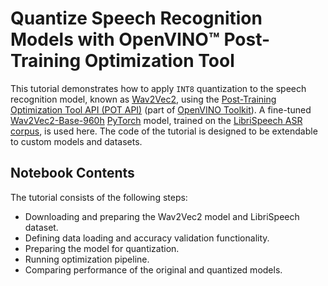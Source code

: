 # Quantize Speech Recognition Models with OpenVINO™ Post-Training Optimization Tool 

This tutorial demonstrates how to apply `INT8` quantization to the speech recognition model,
known as [Wav2Vec2](https://huggingface.co/docs/transformers/model_doc/wav2vec2),
using the [Post-Training Optimization Tool API (POT API)](https://docs.openvino.ai/latest/pot_compression_api_README.html)
(part of [OpenVINO Toolkit](https://docs.openvino.ai/)).
A fine-tuned [Wav2Vec2-Base-960h](https://huggingface.co/facebook/wav2vec2-base-960h) [PyTorch](https://pytorch.org/)
model, trained on the [LibriSpeech ASR corpus](https://www.openslr.org/12), is used here.
The code of the tutorial is designed to be extendable to custom models and datasets.

## Notebook Contents

The tutorial consists of the following steps:

* Downloading and preparing the Wav2Vec2 model and LibriSpeech dataset.
* Defining data loading and accuracy validation functionality.
* Preparing the model for quantization.
* Running optimization pipeline.
* Comparing performance of the original and quantized models.


